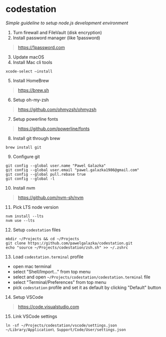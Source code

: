# codestation
*Simple guideline to setup node.js development environment*

1. Turn firewall and FileVault (disk encryption)
2. Install password manager (like 1password)
> https://1password.com

3. Update macOS
4. Install Mac cli tools
```
xcode-select —install
```

5. Install HomeBrew
> https://brew.sh

6. Setup oh-my-zsh
> https://github.com/ohmyzsh/ohmyzsh

7. Setup powerline fonts
> https://github.com/powerline/fonts

8. Install git through brew
```
brew install git
```

9. Configure git
```
git config --global user.name "Pawel Galazka"
git config --global user.email "pawel.galazka1986@gmail.com"
git config --global pull.rebase true
git config --global -l
```

10. Install nvm
> https://github.com/nvm-sh/nvm

11. Pick LTS node version
```
nvm install --lts
nvm use --lts
```

12. Setup `codestation` files
```
mkdir ~/Projects && cd ~/Projects
git clone https://github.com/pawelgalazka/codestation.git
echo "source ~/Projects/codestation/zsh.sh" >> ~/.zshrc
```

13. Load `codestation.terminal` profile
  - open mac terminal
  - select "Shell/Import..." from top menu
  - select and open `~/Projects/codestation/codestation.terminal` file
  - select "Terminal/Preferences" from top menu
  - pick `codestation` profile and set it as default by clicking "Default" button

14. Setup VSCode
> https://code.visualstudio.com

15. Link VSCode settings

```
ln -sf ~/Projects/codestation/vscode/settings.json ~/Library/Application\ Support/Code/User/settings.json
```
